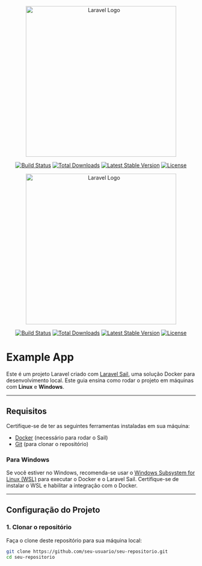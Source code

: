<p align="center"><a href="https://laravel.com" target="_blank"><img src="https://raw.githubusercontent.com/laravel/art/master/logo-lockup/5%20SVG/2%20CMYK/1%20Full%20Color/laravel-logolockup-cmyk-red.svg" width="400" alt="Laravel Logo"></a></p>

<p align="center">
<a href="https://github.com/laravel/framework/actions"><img src="https://github.com/laravel/framework/workflows/tests/badge.svg" alt="Build Status"></a>
<a href="https://packagist.org/packages/laravel/framework"><img src="https://img.shields.io/packagist/dt/laravel/framework" alt="Total Downloads"></a>
<a href="https://packagist.org/packages/laravel/framework"><img src="https://img.shields.io/packagist/v/laravel/framework" alt="Latest Stable Version"></a>
<a href="https://packagist.org/packages/laravel/framework"><img src="https://img.shields.io/packagist/l/laravel/framework" alt="License"></a>
</p>

<p align="center"><a href="https://laravel.com" target="_blank"><img src="https://raw.githubusercontent.com/laravel/art/master/logo-lockup/5%20SVG/2%20CMYK/1%20Full%20Color/laravel-logolockup-cmyk-red.svg" width="400" alt="Laravel Logo"></a></p>

<p align="center">
<a href="https://github.com/laravel/framework/actions"><img src="https://github.com/laravel/framework/workflows/tests/badge.svg" alt="Build Status"></a>
<a href="https://packagist.org/packages/laravel/framework"><img src="https://img.shields.io/packagist/dt/laravel/framework" alt="Total Downloads"></a>
<a href="https://packagist.org/packages/laravel/framework"><img src="https://img.shields.io/packagist/v/laravel/framework" alt="Latest Stable Version"></a>
<a href="https://packagist.org/packages/laravel/framework"><img src="https://img.shields.io/packagist/l/laravel/framework" alt="License"></a>
</p>

# Example App

Este é um projeto Laravel criado com [Laravel Sail](https://laravel.com/docs/10.x/sail), uma solução Docker para desenvolvimento local. Este guia ensina como rodar o projeto em máquinas com **Linux** e **Windows**.

---

## Requisitos

Certifique-se de ter as seguintes ferramentas instaladas em sua máquina:

- [Docker](https://www.docker.com/) (necessário para rodar o Sail)
- [Git](https://git-scm.com/) (para clonar o repositório)

### Para Windows

Se você estiver no Windows, recomenda-se usar o [Windows Subsystem for Linux (WSL)](https://learn.microsoft.com/en-us/windows/wsl/) para executar o Docker e o Laravel Sail. Certifique-se de instalar o WSL e habilitar a integração com o Docker.

---

## Configuração do Projeto

### 1. Clonar o repositório

Faça o clone deste repositório para sua máquina local:

```bash
git clone https://github.com/seu-usuario/seu-repositorio.git
cd seu-repositorio


